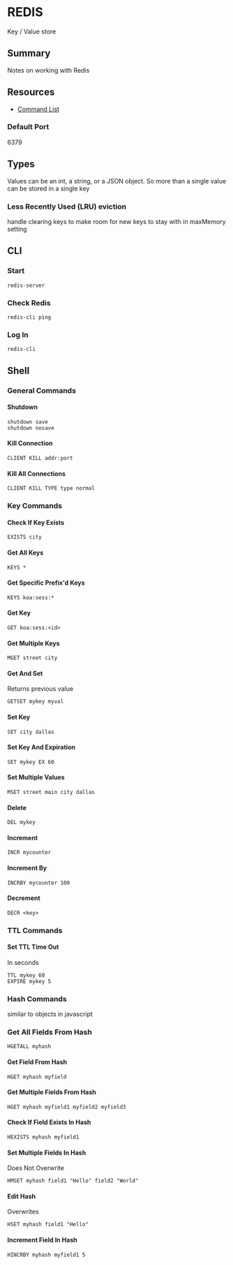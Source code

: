 # REDIS

Key / Value store

## Summary

Notes on working with Redis

## Resources

- [Command List](https://redis.io/commands)

### Default Port

6379

## Types

Values can be an int, a string, or a JSON object. So more than a single value
can be stored in a single key

### Less Recently Used (LRU) eviction

handle clearing keys to make room for new keys to stay with in maxMemory setting

## CLI

### Start

`redis-server`

### Check Redis

`redis-cli ping`

### Log In

`redis-cli`

## Shell

### General Commands

#### Shutdown

```console
shutdown save
shutdown nosave
```

#### Kill Connection

`CLIENT KILL addr:port`

#### Kill All Connections

`CLIENT KILL TYPE type normal`

### Key Commands

#### Check If Key Exists

```console
EXISTS city
```

#### Get All Keys

```console
KEYS *
```

#### Get Specific Prefix'd Keys

```console
KEYS koa:sess:*
```

#### Get Key

```console
GET koa:sess:<id>
```

#### Get Multiple Keys

```console
MGET street city
```

#### Get And Set

Returns previous value

```console
GETSET mykey myval
```

#### Set Key

```console
SET city dallas
```

#### Set Key And Expiration

```console
SET mykey EX 60
```

#### Set Multiple Values

```console
MSET street main city dallas
```

#### Delete

```console
DEL mykey
```

#### Increment

```console
INCR mycounter
```

#### Increment By

```console
INCRBY mycounter 100
```

#### Decrement

```console
DECR <key>
```

### TTL Commands

#### Set TTL Time Out

In seconds

```console
TTL mykey 60
EXPIRE mykey 5
```

### Hash Commands

similar to objects in javascript

### Get All Fields From Hash

```console
HGETALL myhash
```

#### Get Field From Hash

```console
HGET myhash myfield
```

#### Get Multiple Fields From Hash

```console
HGET myhash myfield1 myfield2 myfield3
```

#### Check If Field Exists In Hash

```console
HEXISTS myhash myfield1
```

#### Set Multiple Fields In Hash

Does Not Overwrite

```console
HMSET myhash field1 "Hello" field2 "World"
```

#### Edit Hash

Overwrites

```console
HSET myhash field1 "Hello"
```

#### Increment Field In Hash

```console
HINCRBY myhash myfield1 5
```
